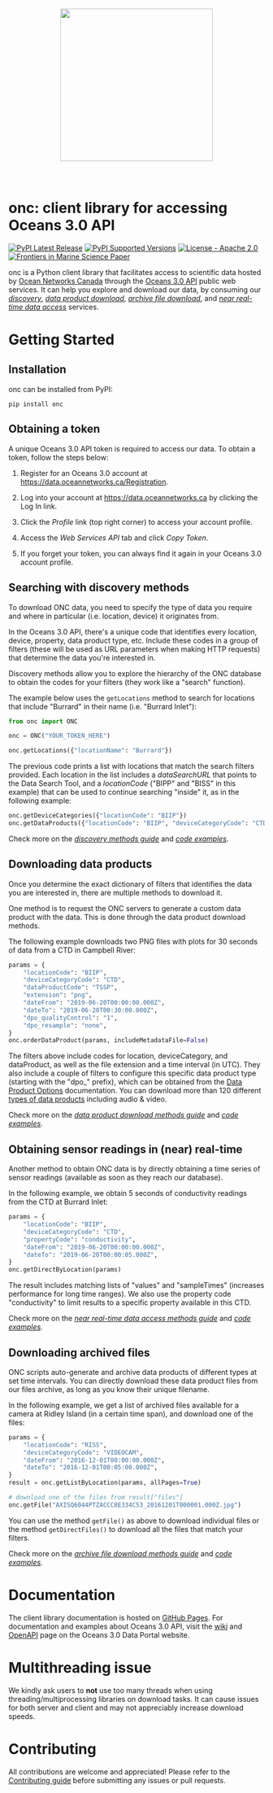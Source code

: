 <h1 align="center">
<img src="https://www.oceannetworks.ca/svg/logo.svg" width="300">
</h1><br>

# onc: client library for accessing Oceans 3.0 API

[![PyPI Latest Release](https://img.shields.io/pypi/v/onc.svg)](https://pypi.org/project/onc/)
[![PyPI Supported Versions](https://img.shields.io/pypi/pyversions/onc.svg)](https://pypi.org/project/onc/)
[![License - Apache 2.0](https://img.shields.io/pypi/l/onc.svg)](https://github.com/OceanNetworksCanada/api-python-client/blob/main/LICENSE.txt)
[![Frontiers in Marine Science Paper](https://img.shields.io/badge/DOI-10.3389%2Ffmars.2022.806452-blue)](https://doi.org/10.3389/fmars.2022.806452)

onc is a Python client library that facilitates access to scientific data hosted by [Ocean Networks Canada](https://oceannetworks.ca)
through the [Oceans 3.0 API](https://data.oceannetworks.ca/OpenAPI) public web services.
It can help you explore and download our data, by consuming our
_[discovery](https://oceannetworkscanada.github.io/api-python-client/API_Guide.html#discovery-methods)_,
_[data product download](https://oceannetworkscanada.github.io/api-python-client/API_Guide.html#data-product-download-methods)_,
_[archive file download](https://oceannetworkscanada.github.io/api-python-client/API_Guide.html#archive-file-download-methods)_, and
_[near real-time data access](https://oceannetworkscanada.github.io/api-python-client/API_Guide.html#near-real-time-data-access-methods)_ services.

# Getting Started

## Installation

onc can be installed from PyPI:

```shell
pip install onc
```

## Obtaining a token

A unique Oceans 3.0 API token is required to access our data.
To obtain a token, follow the steps below:

1. Register for an Oceans 3.0 account at <https://data.oceannetworks.ca/Registration>.

2. Log into your account at <https://data.oceannetworks.ca> by clicking the Log In link.

3. Click the _Profile_ link (top right corner) to access your account profile.

4. Access the _Web Services API_ tab and click _Copy Token_.

5. If you forget your token, you can always find it again in your Oceans 3.0 account profile.

## Searching with discovery methods

To download ONC data, you need to specify the type of data you require
and where in particular (i.e. location, device) it originates from.

In the Oceans 3.0 API, there's a unique code that identifies every location, device, property, data product type, etc.
Include these codes in a group of filters (these will be used as URL parameters when making HTTP requests)
that determine the data you're interested in.

Discovery methods allow you to explore the hierarchy of the ONC database to obtain the codes for your filters
(they work like a "search" function).

The example below uses the `getLocations` method to search for locations that include "Burrard" in their name (i.e. "Burrard Inlet"):

```python
from onc import ONC

onc = ONC("YOUR_TOKEN_HERE")

onc.getLocations({"locationName": "Burrard"})
```

The previous code prints a list with locations that match the search filters provided.
Each location in the list includes a _dataSearchURL_ that points to the Data Search Tool,
and a _locationCode_ ("BIPP" and "BISS" in this example) that can be used to continue searching "inside" it,
as in the following example:

```python
onc.getDeviceCategories({"locationCode": "BIIP"})
onc.getDataProducts({"locationCode": "BIIP", "deviceCategoryCode": "CTD"})
```

Check more on the _[discovery methods guide](https://oceannetworkscanada.github.io/api-python-client/API_Guide.html#discovery-methods)_
and _[code examples](https://oceannetworkscanada.github.io/api-python-client/Code_Examples/index.html)_.

## Downloading data products

Once you determine the exact dictionary of filters that identifies the data you are interested in,
there are multiple methods to download it.

One method is to request the ONC servers to generate a custom data product with the data.
This is done through the data product download methods.

The following example downloads two PNG files with plots for 30 seconds of data from a CTD in Campbell River:

```python
params = {
    "locationCode": "BIIP",
    "deviceCategoryCode": "CTD",
    "dataProductCode": "TSSP",
    "extension": "png",
    "dateFrom": "2019-06-20T00:00:00.000Z",
    "dateTo": "2019-06-20T00:30:00.000Z",
    "dpo_qualityControl": "1",
    "dpo_resample": "none",
}
onc.orderDataProduct(params, includeMetadataFile=False)
```

The filters above include codes for location, deviceCategory, and dataProduct,
as well as the file extension and a time interval (in UTC).
They also include a couple of filters to configure this specific data product type (starting with the "dpo\_" prefix),
which can be obtained from the [Data Product Options](https://wiki.oceannetworks.ca/display/DP/Data+Product+Options) documentation.
You can download more than 120 different [types of data products](https://wiki.oceannetworks.ca/display/O2A/Available+Data+Products) including audio & video.

Check more on the _[data product download methods guide](https://oceannetworkscanada.github.io/api-python-client/API_Guide.html#data-product-download-methods)_
and _[code examples](https://oceannetworkscanada.github.io/api-python-client/Code_Examples/Download_Data_Products.html)_.

## Obtaining sensor readings in (near) real-time

Another method to obtain ONC data is by directly obtaining a time series of sensor readings
(available as soon as they reach our database).

In the following example, we obtain 5 seconds of conductivity readings from the CTD at Burrard Inlet:

```python
params = {
    "locationCode": "BIIP",
    "deviceCategoryCode": "CTD",
    "propertyCode": "conductivity",
    "dateFrom": "2019-06-20T00:00:00.000Z",
    "dateTo": "2019-06-20T00:00:05.000Z",
}
onc.getDirectByLocation(params)
```

The result includes matching lists of "values" and "sampleTimes" (increases performance for long time ranges).
We also use the property code "conductivity" to limit results to a specific property available in this CTD.

Check more on the _[near real-time data access methods guide](https://oceannetworkscanada.github.io/api-python-client/API_Guide.html#near-real-time-data-access-methods)_
and _[code examples](https://oceannetworkscanada.github.io/api-python-client/Code_Examples/Request_Real_Time_Data.html)_.

## Downloading archived files

ONC scripts auto-generate and archive data products of different types at set time intervals.
You can directly download these data product files from our files archive, as long as you know their unique filename.

In the following example, we get a list of archived files available for a camera at Ridley Island (in a certain time span),
and download one of the files:

```python
params = {
    "locationCode": "RISS",
    "deviceCategoryCode": "VIDEOCAM",
    "dateFrom": "2016-12-01T00:00:00.000Z",
    "dateTo": "2016-12-01T00:05:00.000Z",
}
result = onc.getListByLocation(params, allPages=True)

# download one of the files from result["files"]
onc.getFile("AXISQ6044PTZACCC8E334C53_20161201T000001.000Z.jpg")
```

You can use the method `getFile()` as above to download individual files or the method `getDirectFiles()`
to download all the files that match your filters.

Check more on the _[archive file download methods guide](https://oceannetworkscanada.github.io/api-python-client/API_Guide.html#archive-file-download-methods)_
and _[code examples](https://oceannetworkscanada.github.io/api-python-client/Code_Examples/Download_Archived_Files.html)_.

# Documentation

The client library documentation is hosted on [GitHub Pages](https://oceannetworkscanada.github.io/api-python-client).
For documentation and examples about Oceans 3.0 API, visit the [wiki](https://wiki.oceannetworks.ca/display/O2A/Oceans+3.0+API+Home)
and [OpenAPI](https://data.oceannetworks.ca/OpenAPI) page on the Oceans 3.0 Data Portal website.

# Multithreading issue

We kindly ask users to **not** use too many threads when using threading/multiprocessing libraries on download tasks.
It can cause issues for both server and client and may not appreciably increase download speeds.

# Contributing

All contributions are welcome and appreciated!
Please refer to the [Contributing guide](https://oceannetworkscanada.github.io/api-python-client/contributing.html) before submitting any issues or pull requests.
